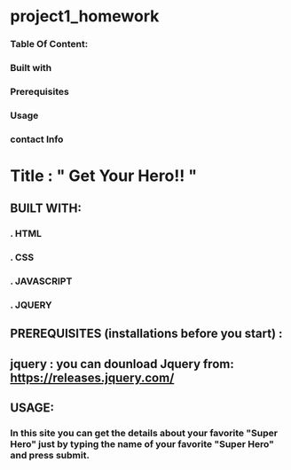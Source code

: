 # project1_homework
### Table Of Content: 
### Built with
### Prerequisites
### Usage
### contact Info


# Title :                        " Get Your Hero!! "

## BUILT WITH:
### . HTML
###  . CSS
### . JAVASCRIPT
### . JQUERY

## PREREQUISITES (installations before you start) :
## jquery : you can dounload Jquery from: https://releases.jquery.com/ 



## USAGE:
###   In this site you can get the details about your favorite "Super Hero" just by typing the name of your favorite "Super Hero" and press submit.  


# 

